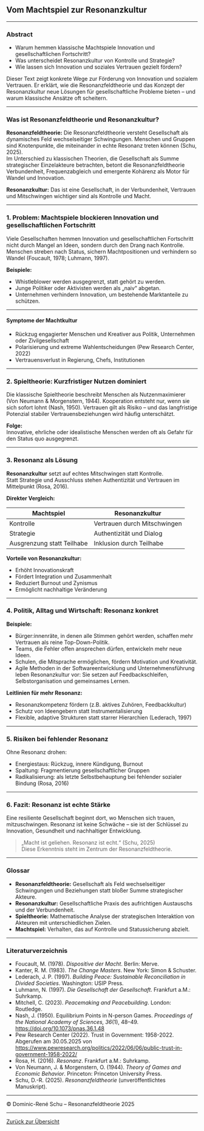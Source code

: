 ## Vom Machtspiel zur Resonanzkultur

---

### Abstract

- Warum hemmen klassische Machtspiele Innovation und gesellschaftlichen Fortschritt?
- Was unterscheidet Resonanzkultur von Kontrolle und Strategie?
- Wie lassen sich Innovation und soziales Vertrauen gezielt fördern?

Dieser Text zeigt konkrete Wege zur Förderung von Innovation und sozialem Vertrauen. Er erklärt, wie die Resonanzfeldtheorie und das Konzept der Resonanzkultur neue Lösungen für gesellschaftliche Probleme bieten – und warum klassische Ansätze oft scheitern.

---

### Was ist Resonanzfeldtheorie und Resonanzkultur?

**Resonanzfeldtheorie:** Die Resonanzfeldtheorie versteht Gesellschaft als dynamisches Feld wechselseitiger Schwingungen. Menschen und Gruppen sind Knotenpunkte, die miteinander in echte Resonanz treten können (Schu, 2025).  
Im Unterschied zu klassischen Theorien, die Gesellschaft als Summe strategischer Einzelakteure betrachten, betont die Resonanzfeldtheorie Verbundenheit, Frequenzabgleich und emergente Kohärenz als Motor für Wandel und Innovation.

**Resonanzkultur:** Das ist eine Gesellschaft, in der Verbundenheit, Vertrauen und Mitschwingen wichtiger sind als Kontrolle und Macht.

---

### 1. Problem: Machtspiele blockieren Innovation und gesellschaftlichen Fortschritt

Viele Gesellschaften hemmen Innovation und gesellschaftlichen Fortschritt nicht durch Mangel an Ideen, sondern durch den Drang nach Kontrolle. Menschen streben nach Status, sichern Machtpositionen und verhindern so Wandel (Foucault, 1978; Luhmann, 1997).

**Beispiele:**
- Whistleblower werden ausgegrenzt, statt gehört zu werden.
- Junge Politiker oder Aktivisten werden als „naiv“ abgetan.
- Unternehmen verhindern Innovation, um bestehende Marktanteile zu schützen.

---

#### Symptome der Machtkultur

- Rückzug engagierter Menschen und Kreativer aus Politik, Unternehmen oder Zivilgesellschaft
- Polarisierung und extreme Wahlentscheidungen (Pew Research Center, 2022)
- Vertrauensverlust in Regierung, Chefs, Institutionen

---

### 2. Spieltheorie: Kurzfristiger Nutzen dominiert

Die klassische Spieltheorie beschreibt Menschen als Nutzenmaximierer (Von Neumann & Morgenstern, 1944). Kooperation entsteht nur, wenn sie sich sofort lohnt (Nash, 1950). Vertrauen gilt als Risiko – und das langfristige Potenzial stabiler Vertrauensbeziehungen wird häufig unterschätzt.

**Folge:**  
Innovative, ehrliche oder idealistische Menschen werden oft als Gefahr für den Status quo ausgegrenzt.

---

### 3. Resonanz als Lösung

**Resonanzkultur** setzt auf echtes Mitschwingen statt Kontrolle.  
Statt Strategie und Ausschluss stehen Authentizität und Vertrauen im Mittelpunkt (Rosa, 2016).

**Direkter Vergleich:**

| Machtspiel                   | Resonanzkultur                      |
|------------------------------|-------------------------------------|
| Kontrolle                    | Vertrauen durch Mitschwingen         |
| Strategie                    | Authentizität und Dialog            |
| Ausgrenzung statt Teilhabe    | Inklusion durch Teilhabe            |

**Vorteile von Resonanzkultur:**  
- Erhöht Innovationskraft
- Fördert Integration und Zusammenhalt
- Reduziert Burnout und Zynismus
- Ermöglicht nachhaltige Veränderung

---

### 4. Politik, Alltag und Wirtschaft: Resonanz konkret

**Beispiele:**
- Bürger:innenräte, in denen alle Stimmen gehört werden, schaffen mehr Vertrauen als reine Top-Down-Politik.
- Teams, die Fehler offen ansprechen dürfen, entwickeln mehr neue Ideen.
- Schulen, die Mitsprache ermöglichen, fördern Motivation und Kreativität.
- Agile Methoden in der Softwareentwicklung und Unternehmensführung leben Resonanzkultur vor: Sie setzen auf Feedbackschleifen, Selbstorganisation und gemeinsames Lernen.

**Leitlinien für mehr Resonanz:**
- Resonanzkompetenz fördern (z.B. aktives Zuhören, Feedbackkultur)
- Schutz von Ideengebern statt Instrumentalisierung
- Flexible, adaptive Strukturen statt starrer Hierarchien (Lederach, 1997)

---

### 5. Risiken bei fehlender Resonanz

Ohne Resonanz drohen:

- Energiestaus: Rückzug, innere Kündigung, Burnout
- Spaltung: Fragmentierung gesellschaftlicher Gruppen
- Radikalisierung: als letzte Selbstbehauptung bei fehlender sozialer Bindung (Rosa, 2016)

---

### 6. Fazit: Resonanz ist echte Stärke

Eine resiliente Gesellschaft beginnt dort, wo Menschen sich trauen, mitzuschwingen. Resonanz ist keine Schwäche – sie ist der Schlüssel zu Innovation, Gesundheit und nachhaltiger Entwicklung.  
> „Macht ist geliehen. Resonanz ist echt.“ (Schu, 2025)  
Diese Erkenntnis steht im Zentrum der Resonanzfeldtheorie.

---

### Glossar

- **Resonanzfeldtheorie:** Gesellschaft als Feld wechselseitiger Schwingungen und Beziehungen statt bloßer Summe strategischer Akteure.
- **Resonanzkultur:** Gesellschaftliche Praxis des aufrichtigen Austauschs und der Verbundenheit.
- **Spieltheorie:** Mathematische Analyse der strategischen Interaktion von Akteuren mit unterschiedlichen Zielen.
- **Machtspiel:** Verhalten, das auf Kontrolle und Statussicherung abzielt.

---

### Literaturverzeichnis

- Foucault, M. (1978). *Dispositive der Macht*. Berlin: Merve.
- Kanter, R. M. (1983). *The Change Masters*. New York: Simon & Schuster.
- Lederach, J. P. (1997). *Building Peace: Sustainable Reconciliation in Divided Societies*. Washington: USIP Press.
- Luhmann, N. (1997). *Die Gesellschaft der Gesellschaft*. Frankfurt a.M.: Suhrkamp.
- Mitchell, C. (2023). *Peacemaking and Peacebuilding*. London: Routledge.
- Nash, J. (1950). Equilibrium Points in N-person Games. *Proceedings of the National Academy of Sciences, 36*(1), 48–49. https://doi.org/10.1073/pnas.36.1.48
- Pew Research Center (2022). Trust in Government: 1958-2022. Abgerufen am 30.05.2025 von https://www.pewresearch.org/politics/2022/06/06/public-trust-in-government-1958-2022/
- Rosa, H. (2016). *Resonanz*. Frankfurt a.M.: Suhrkamp.
- Von Neumann, J. & Morgenstern, O. (1944). *Theory of Games and Economic Behavior*. Princeton: Princeton University Press.
- Schu, D.-R. (2025). *Resonanzfeldtheorie* (unveröffentlichtes Manuskript).

---

© Dominic-René Schu – Resonanzfeldtheorie 2025

---

[Zurück zur Übersicht](../../../README.md)